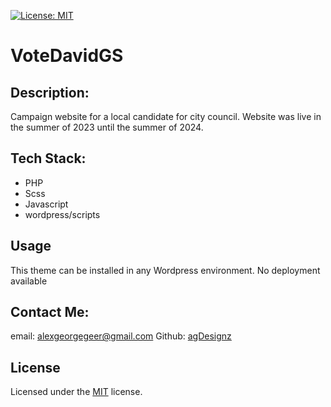 [![License: MIT](https://img.shields.io/badge/License-MIT-yellow.svg)](https://opensource.org/licenses/MIT)

# VoteDavidGS

## Description:

Campaign website for a local candidate for city council. Website was live in the summer of 2023 until the summer of 2024.

###

## Tech Stack:

- PHP
- Scss
- Javascript
- wordpress/scripts

## Usage

This theme can be installed in any Wordpress environment.
No deployment available

## Contact Me:

email: [alexgeorgegeer@gmail.com](alexgeorgegeer@gmail.com)
Github: [agDesignz](https://github.com/agDesignz)

## License

Licensed under the [MIT](https://opensource.org/license/mit/) license.
